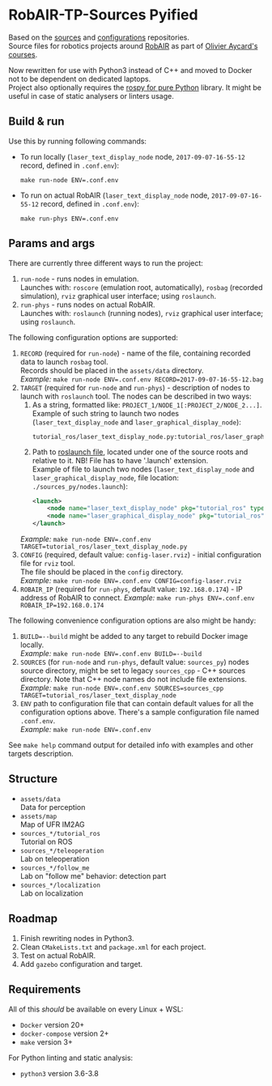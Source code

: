 # RobAIR-TP-Sources Pyified

Based on the [sources](https://gricad-gitlab.univ-grenoble-alpes.fr/boulayen/robair-tp-sources) and [configurations](https://gricad-gitlab.univ-grenoble-alpes.fr/boulayen/robair-tp-config) repositories.  
Source files for robotics projects around [RobAIR](https://github.com/fabMSTICLig/RobAIR) as part of [Olivier Aycard's courses](https://lig-membres.imag.fr/aycard/index.php?&slt=enseignement).

Now rewritten for use with Python3 instead of C++ and moved to Docker not to be dependent on dedicated laptops.  
Project also optionally requires the [rospy for pure Python](https://github.com/rospypi/simple) library.
It might be useful in case of static analysers or linters usage.

## Build & run

Use this by running following commands:
- To run locally (`laser_text_display_node` node, `2017-09-07-16-55-12` record, defined in `.conf.env`):  
  ```shell
  make run-node ENV=.conf.env
  ```
- To run on actual RobAIR (`laser_text_display_node` node, `2017-09-07-16-55-12` record, defined in `.conf.env`):  
  ```shell
  make run-phys ENV=.conf.env
  ```

## Params and args

There are currently three different ways to run the project:
1. `run-node` - runs nodes in emulation.  
   Launches with: `roscore` (emulation root, automatically), `rosbag` (recorded simulation), `rviz` graphical user interface; using `roslaunch`.
2. `run-phys` - runs nodes on actual RobAIR.  
   Launches with: `roslaunch` (running nodes), `rviz` graphical user interface; using `roslaunch`.

The following configuration options are supported:
1. `RECORD` (required for `run-node`) - name of the file, containing recorded data to launch `rosbag` tool.  
   Records should be placed in the `assets/data` directory.  
   _Example:_ `make run-node ENV=.conf.env RECORD=2017-09-07-16-55-12.bag`
2. `TARGET` (required for `run-node` and `run-phys`) - description of nodes to launch with `roslaunch` tool. The nodes can be described in two ways:  
   1. As a string, formatted like: `PROJECT_1/NODE_1[:PROJECT_2/NODE_2...]`.  
      Example of such string to launch two nodes (`laser_text_display_node` and `laser_graphical_display_node`):
      ```text
      tutorial_ros/laser_text_display_node.py:tutorial_ros/laser_graphical_display_node.py
      ```
   2. Path to [roslaunch file](http://wiki.ros.org/roslaunch/XML), located under one of the source roots and relative to it. NB! File has to have '.launch' extension.  
      Example of file to launch two nodes (`laser_text_display_node` and `laser_graphical_display_node`, file location: `./sources_py/nodes.launch`):
      ```xml
      <launch>
	      <node name="laser_text_display_node" pkg="tutorial_ros" type="laser_text_display_node.py" output="screen" />
	      <node name="laser_graphical_display_node" pkg="tutorial_ros" type="laser_graphical_display_node.py" output="screen" />
      </launch>
      ```
   _Example:_ `make run-node ENV=.conf.env TARGET=tutorial_ros/laser_text_display_node.py`
3. `CONFIG` (required, default value: `config-laser.rviz`) - initial configuration file for `rviz` tool.  
   The file should be placed in the `config` directory.  
   _Example:_ `make run-node ENV=.conf.env CONFIG=config-laser.rviz`
4. `ROBAIR_IP` (required for `run-phys`, default value: `192.168.0.174`) - IP address of RobAIR to connect.
   _Example:_ `make run-phys ENV=.conf.env ROBAIR_IP=192.168.0.174`

The following convenience configuration options are also might be handy:
1. `BUILD=--build` might be added to any target to rebuild Docker image locally.  
   _Example:_ `make run-node ENV=.conf.env BUILD=--build`
2. `SOURCES` (for `run-node` and `run-phys`, default value: `sources_py`) nodes source directory, might be set to legacy `sources_cpp` - C++ sources directory.
   Note that C++ node names do not include file extensions.
   _Example:_ `make run-node ENV=.conf.env SOURCES=sources_cpp TARGET=tutorial_ros/laser_text_display_node`
3. `ENV` path to configuration file that can contain default values for all the configuration options above.
   There's a sample configuration file named `.conf.env`.  
   _Example:_ `make run-node ENV=.conf.env`

See `make help` command output for detailed info with examples and other targets description.

## Structure

- `assets/data`  
  Data for perception
- `assets/map`  
  Map of UFR IM2AG
- `sources_*/tutorial_ros`  
  Tutorial on ROS
- `sources_*/teleoperation`  
  Lab on teleoperation
- `sources_*/follow_me`  
  Lab on "follow me" behavior: detection part
- `sources_*/localization`  
  Lab on localization

## Roadmap

1. Finish rewriting nodes in Python3.
2. Clean `CMakeLists.txt` and `package.xml` for each project.
3. Test on actual RobAIR.
4. Add `gazebo` configuration and target.

## Requirements

All of this *should* be available on every Linux + WSL:
- `Docker` version 20+
- `docker-compose` version 2+
- `make` version 3+

For Python linting and static analysis:
- `python3` version 3.6-3.8
